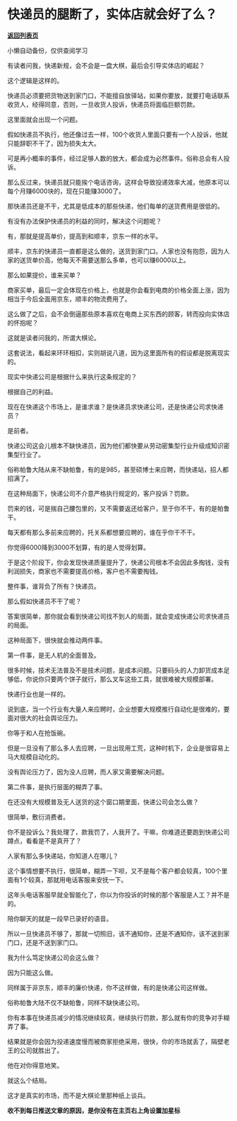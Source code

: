 # 快递员的腿断了，实体店就会好了么？

[**返回列表页**](/gzh/记忆承载3)

小懒自动备份，仅供查阅学习

有读者问我，快递新规，会不会是一盘大棋，最后会引导实体店的崛起？  

这个逻辑是这样的。  

快递员必须要把货物送到家门口，不能擅自放驿站，如果你要放，就要打电话联系收货人，经得同意，否则，一旦收货人投诉，快递员将面临巨额罚款。

这里面就会出现一个问题。  

假如快递员不执行，他还像过去一样，100个收货人里面只要有一个人投诉，他就只能辞职不干了，因为损失太大。

可是再小概率的事件，经过足够人数的放大，都会成为必然事件。俗称总会有人投诉。

那么反过来，快递员就只能挨个电话咨询，这样会导致投递效率大减，他原本可以每个月赚6000块的，现在只能赚3000了。  

那快递员还是不干，尤其是低成本的那些快递，他们每单的送货费用是很低的。

有没有办法保护快递员的利益的同时，解决这个问题呢？  

有，那就是提高单价，提高到和顺丰，京东一样的水平。

顺丰，京东的快递员一直都是这么做的，送货到家门口。人家也没有抱怨，因为人家的送货单价高，他每天不需要送那么多单，也可以赚6000以上。  

那么如果提价，谁来买单？

商家买单，最后一定会体现在价格上，也就是你会看到电商的价格全面上涨，因为相当于今后全面用京东，顺丰的物流费用了。  

这么做了之后，会不会倒逼那些原本喜欢在电商上买东西的顾客，转而投向实体店的怀抱呢？  

这就是读者问我的，所谓大棋论。

这套说法，看起来环环相扣，实则胡说八道，因为这里面所有的假设都是脱离现实的。  

现实中快递公司是根据什么来执行这条规定的？  

根据自己的利益。

现在在快递这个市场上，是谁求谁？是快递员求快递公司，还是快递公司求快递员？  

是前者。

快递公司这会儿根本不缺快递员，因为他们都快要从劳动密集型行业升级成知识密集型行业了。

俗称帕鲁大陆从来不缺帕鲁，有的是985，甚至硕博士来应聘，而快递站，招人都招满了。

在这种局面下，快递公司不介意严格执行规定的，客户投诉？罚款。

罚来的钱，可是揣自己腰包里的，又不需要返还给客户，至于你不干，有的是帕鲁干。  

每天都有那么多前来应聘的，托关系都想要应聘的，谁在乎你干不干。  

你觉得6000降到3000不划算，有的是人觉得划算。  

于是这个阶段下，你会发现快递质量提升了，快递公司根本不会因此多掏钱，没有利润损失，商家也不需要提高价格，客户也不需要掏钱。

整件事，谁背负了所有？快递员。

那么假如快递员不干了呢？  

答案很简单，那你就会看到快递公司找不到人的局面，就会变成快递公司求快递员的局面。  

这种局面下，很快就会推动两件事。  

第一件事，是无人机的全面普及。

很多时候，技术无法普及不是技术问题，是成本问题。只要码头的人力卸货成本足够低，你说你只要两个饼子就行，那么叉车这些工具，就很难被大规模部署。  

快递行业也是一样的。  

说到底，当一个行业有大量人来应聘时，企业想要大规模推行自动化是很难的，要面对很大的社会舆论压力。  

你等于和人在抢饭碗。  

但是一旦没有了那么多人去应聘，一旦出现用工荒，这种时机下，企业是很容易上马大规模自动化的。

没有舆论压力了，因为没人应聘，而人家又需要解决问题。  

第二件事，是执行层面的糊弄了事。

在还没有大规模普及无人送货的这个窗口期里面，快递公司会怎么做？

很简单，敷衍消费者。

你不是投诉么？我处理了，款我罚了，人我开了。干嘛，你难道还要跑到快递公司蹲点，看看是不是真开了？

人家有那么多快递站，你知道人在哪儿？

这个事情想要不执行，很简单，糊弄一下呗，又不是每个客户都会较真，100个里面有1个较真，那就用电话客服来安抚一下。  

这年头电话客服早就全智能化了，你以为你投诉的时候的那个客服是人工？并不是的。

陪你聊天的就是一段早已录好的语音。

所以一旦快递员不够了，那就一切照旧，该不通知你，还是不通知你，该不送到家门口，还是不送到家门口。

我为什么笃定快递公司会这么做？  

因为只能这么做。

同样属于非京东，顺丰的廉价快递，你不这样做，有的是快递公司这样做。  

俗称帕鲁大陆不仅不缺帕鲁，同样不缺快递公司。

你有本事在快递员减少的情况继续较真，继续执行罚款，那么就有你的竞争对手糊弄了事。  

结果就是你会因为投递速度慢而被商家拒绝采用，很快，你的市场就丢了，隔壁老王的公司就胜出了。  

他在对你得意地笑。  

就这么个结局。  

这才是真实的市场，而不是大棋论里那种纸上谈兵。

 **收不到每日推送文章的原因，是你没有在主页右上角设置加星标**

